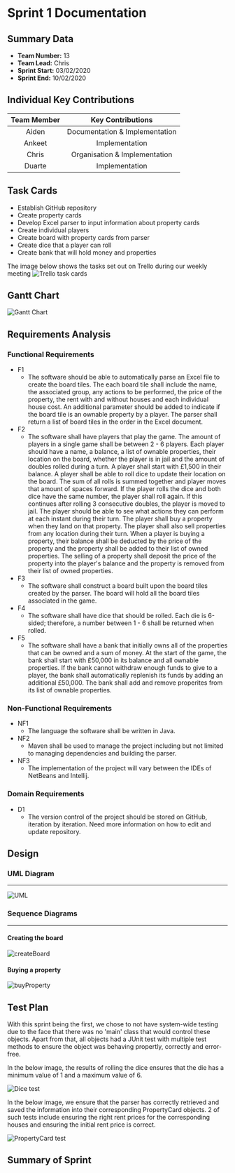 # Sprint 1 Documentation

## Summary Data

- **Team Number:** 13
- **Team Lead:** Chris
- **Sprint Start:** 03/02/2020
- **Sprint End:** 10/02/2020

## Individual Key Contributions

| Team Member | Key Contributions |
| :---------: | :---------------: |
|    Aiden    |   Documentation & Implementation   |
|   Ankeet    |  Implementation   |
|    Chris    |   Organisation & Implementation   |
|   Duarte    |  Implementation   |

## Task Cards

- Establish GitHub repository
- Create property cards
- Develop Excel parser to input information about property cards
- Create individual players
- Create board with property cards from parser
- Create dice that a player can roll
- Create bank that will hold money and properties

The image below shows the tasks set out on Trello during our weekly meeting
![Trello task cards](trello1.PNG)

## Gantt Chart

![Gantt Chart](gantt1.png)

## Requirements Analysis

### Functional Requirements

- F1
    - The software should be able to automatically parse an Excel file to create the board tiles. The each board tile shall include the name, the associated group, any actions to be performed, the price of the property, the rent with and without houses and each individual house cost. An additional parameter should be added to indicate if the board tile is an ownable property by a player. The parser shall return a list of board tiles in the order in the Excel document.
- F2
    - The software shall have players that play the game. The amount of players in a single game shall be between 2 - 6 players. Each player should have a name, a balance, a list of ownable properties, their location on the board, whether the player is in jail and the amount of doubles rolled during a turn. A player shall start with £1,500 in their balance. A player shall be able to roll dice to update their location on the board. The sum of all rolls is summed together and player moves that amount of spaces forward. If the player rolls the dice and both dice have the same number, the player shall roll again. If this continues after rolling 3 consecutive doubles, the player is moved to jail. The player should be able to see what actions they can perform at each instant during their turn. The player shall buy a property when they land on that property. The player shall also sell properties from any location during their turn. When a player is buying a property, their balance shall be deducted by the price of the property and the property shall be added to their list of owned properties. The selling of a property shall deposit the price of the property into the player's balance and the property is removed from their list of owned properties.
- F3
    - The software shall construct a board built upon the board tiles created by the parser. The board will hold all the board tiles associated in the game.
- F4
    - The software shall have dice that should be rolled. Each die is 6-sided; therefore, a number between 1 - 6 shall be returned when rolled.
- F5
    - The software shall have a bank that initially owns all of the properties that can be owned and a sum of money. At the start of the game, the bank shall start with £50,000 in its balance and all ownable properties. If the bank cannot withdraw enough funds to give to a player, the bank shall automatically replenish its funds by adding an additional £50,000. The bank shall add and remove properites from its list of ownable properties.

### Non-Functional Requirements
- NF1
    - The language the software shall be written in Java.
- NF2
    - Maven shall be used to manage the project including but not limited to managing dependencies and building the parser.
- NF3
    - The implementation of the project will vary between the IDEs of NetBeans and Intellij.

### Domain Requirements
- D1
    - The version control of the project should be stored on GitHub, iteration by iteration. Need more information on how to edit and update repository.

## Design

### UML Diagram
___

![UML](UML1.png)

### Sequence Diagrams
___

#### Creating the board
![createBoard](createBoardSequence.svg)

#### Buying a property

![buyProperty](buyPropSequence.svg)

## Test Plan

With this sprint being the first, we chose to not have system-wide testing
due to the face that there was no 'main' class that would control these objects.
Apart from that, all objects had a JUnit test with multiple test methods to ensure
the object was behaving propertly, correctly and error-free.

In the below image, the results of rolling the dice ensures that the die has
a minimum value of 1 and a maximum value of 6.

![Dice test](diceTest.png)

In the below image, we ensure that the parser has correctly retrieved and saved the information into their corresponding PropertyCard objects. 2 of such tests include
ensuring the right rent prices for the corresponding houses and ensuring the initial rent price is correct.

![PropertyCard test](propertyCardTest.png)

## Summary of Sprint